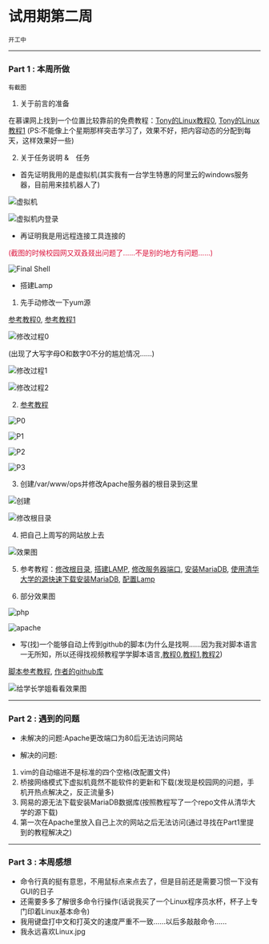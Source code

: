 # 试用期第二周

`开工中`

---

### Part 1 : 本周所做

`有截图` 

1. 关于前言的准备

在慕课网上找到一个位置比较靠前的免费教程：[Tony的Linux教程0](https://www.imooc.com/learn/175), [Tony的Linux教程1](https://www.imooc.com/learn/111) (PS:不能像上个星期那样突击学习了，效果不好，把内容动态的分配到每天，这样效果好一些)

2. 关于任务说明 &　任务

- 首先证明我用的是虚拟机(其实我有一台学生特惠的阿里云的windows服务器，目前用来挂机器人了)

![虚拟机](http://static.zybuluo.com/Mark201802/qq5ngj31zh6tu49fvlsw60r4/image_1cde78nrn14301j461stp1jhf1utc19.png)

![虚拟机内登录](http://static.zybuluo.com/Mark201802/gtp48rpy3viskle5e77f6mff/image_1cde7et6co1i91i16j11pd2q4126.png)

- 再证明我是用远程连接工具连接的

<font color="dc143c">(截图的时候校园网又双叒叕出问题了......不是别的地方有问题......)</font>

![Final Shell](http://static.zybuluo.com/Mark201802/wi1yneytrfyqe1j86nq3mga8/image_1cde7siul1gbj1n1rfnvjkm81n33.png)

- 搭建Lamp

1. 先手动修改一下yum源

[参考教程0](http://mirrors.163.com/.help/centos.html), [参考教程1](https://www.ruooo.com/VPS/594.html)

![修改过程0](http://static.zybuluo.com/Mark201802/1ssrmojz5pa346vyiujy4tax/image_1cdea0ure174oe04l6d13bu17f540.png)

(出现了大写字母O和数字0不分的尴尬情况......)

![修改过程1](http://static.zybuluo.com/Mark201802/o9krwdpexldpq04nlsz0g8c3/image_1cdea68f01bc3n97ssg92kae4d.png)

![修改过程2](http://static.zybuluo.com/Mark201802/zf8b0qqdn8qj7ajivvsdua45/image_1cdea8gfumiq1cnc1i5g1kq6qdo4q.png)

2. [参考教程](https://blog.csdn.net/u011277123/article/details/77847360)

![P0](http://static.zybuluo.com/Mark201802/2rgitu53o40lxu2odzvopgco/image_1cdeacmh3ij0olh1ok311uuktl57.png)

![P1](http://static.zybuluo.com/Mark201802/x9ceebyx000gis6m2fl1h63v/image_1cdeaenhc1qec1b2gs9012p81mie6k.png)

![P2](http://static.zybuluo.com/Mark201802/bwlulktkcwblhggcdac7tyo2/image_1cdeag51c193t10b1qvq27mnl071.png)

![P3](http://static.zybuluo.com/Mark201802/2ptfpr6qwml42vw7vegod1yv/image_1cdealnv2fhsqm41ju5gg41tae8b.png)

3. 创建/var/www/ops并修改Apache服务器的根目录到这里

![创建](http://static.zybuluo.com/Mark201802/0yaebsqu23si1w0oz2n1iqqz/image_1cdes485qi9eiut6ooi9fkt59.png)

![修改根目录](http://static.zybuluo.com/Mark201802/8rge1mojjddlchw00ggd9cq6/image_1cdet7f801n8g1nnd6ol17iq1t4c1m.png)

4. 把自己上周写的网站放上去

![效果图](http://static.zybuluo.com/Mark201802/4tsum1b5pzbceunlh7bjhuvt/image_1cdfhr9vkghj17521auhqqj1vne9.png)

5. 参考教程：[修改根目录](https://www.osyunwei.com/archives/789.html), [搭建LAMP](http://www.jb51.net/os/188488.html), [修改服务器端口](https://zhidao.baidu.com/question/6966481.html), [安装MariaDB](https://jingyan.baidu.com/article/25648fc182a7a99191fd0096.html), [使用清华大学的源快速下载安装MariaDB](https://blog.csdn.net/zh237560547/article/details/74783513), [配置Lamp](https://blog.csdn.net/qq_20948497/article/details/78451783)

6. 部分效果图

![php](http://static.zybuluo.com/Mark201802/xnuo4b7t3xtej5349sh8rzyo/image_1cdgtgd9c18dpoats3k9511ogt9.png)

![apache](http://static.zybuluo.com/Mark201802/ifxrs05evopwae864hyk37lm/image_1cdgthrsvepb122l1omc19sm12q7m.png)

- 写(找)一个能够自动上传到github的脚本(为什么是找啊......因为我对脚本语言一无所知，所以还得找视频教程学学脚本语言,[教程0](https://space.bilibili.com/267262953/#/),[教程1](https://www.bilibili.com/video/av21816585?from=search&seid=1131567582177017051),[教程2](https://www.imooc.com/u/279399/courses?sort=publish))

[脚本参考教程](https://blog.csdn.net/alanzjl/article/details/50715870), [作者的github库](https://github.com/alanzjl/MyConsoleTools)

![给学长学姐看看效果图](http://static.zybuluo.com/Mark201802/s3qoru2ua25p32ilbbw5ec3b/image_1cdiab8ra1ff910lt3rl1hht9n49.png)

---

### Part 2 : 遇到的问题

- 未解决的问题:Apache更改端口为80后无法访问网站

- 解决的问题:
1. vim的自动缩进不是标准的四个空格(改配置文件)
2. 桥接网络模式下虚拟机竟然不能软件的更新和下载(发现是校园网的问题，手机开热点解决之，反正流量多)
3. 网易的源无法下载安装MariaDB数据库(按照教程写了一个repo文件从清华大学的源下载)
4. 第一次在Apache里放入自己上次的网站之后无法访问(通过寻找在Part1里提到的教程解决之)

---

###  Part 3 : 本周感想

- 命令行真的挺有意思，不用鼠标点来点去了，但是目前还是需要习惯一下没有GUI的日子
- 还需要多多了解很多命令行操作(话说我买了一个Linux程序员水杯，杯子上专门印着Linux基本命令)
- 我用键盘打中文和打英文的速度严重不一致......以后多敲敲命令......
- 我永远喜欢Linux.jpg